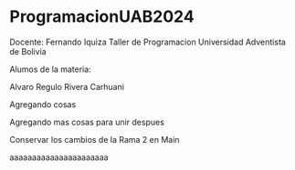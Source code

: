 # ProgramacionUAB2024


Docente: Fernando Iquiza
Taller de Programacion
Universidad Adventista de Bolivia

Alumos de la materia:

Alvaro Regulo Rivera Carhuani

Agregando cosas 


Agregando mas cosas para unir despues

Conservar los cambios de la Rama 2 en Main

aaaaaaaaaaaaaaaaaaaaaa